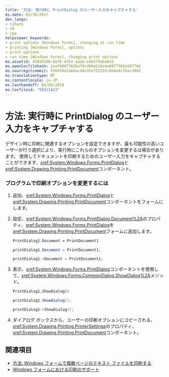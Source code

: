 ```yaml
---
title: '方法: 実行時に PrintDialog のユーザー入力をキャプチャする'
ms.date: 03/30/2017
dev_langs:
- csharp
- vb
- cpp
helpviewer_keywords:
- print options [Windows Forms], changing at run time
- printing [Windows Forms], options
- print options
- run time [Windows Forms], changing print options
ms.assetid: 438501d8-9a70-4fb3-aae6-e46579aba0c6
ms.openlocfilehash: 2aaf988f362baf9cd80eb16e4a08f7f65a5077bb
ms.sourcegitcommit: 558d78d2a68acd4c95ef23231c8b4e4c7bac3902
ms.translationtype: MT
ms.contentlocale: ja-JP
ms.lasthandoff: 04/09/2019
ms.locfileid: "59311423"
---
```

# <a name="how-to-capture-user-input-from-a-printdialog-at-run-time"></a>方法: 実行時に PrintDialog のユーザー入力をキャプチャする
デザイン時に印刷に関連するオプションを設定できますが、最も可能性の高いユーザーが行う選択により、実行時にこれらのオプションを変更するは場合があります。 使用してドキュメントを印刷するためのユーザー入力をキャプチャすることができます、<xref:System.Windows.Forms.PrintDialog>と<xref:System.Drawing.Printing.PrintDocument>コンポーネント。  
  
### <a name="to-change-print-options-programmatically"></a>プログラムで印刷オプションを変更するには  
  
1. 追加、<xref:System.Windows.Forms.PrintDialog>と<xref:System.Drawing.Printing.PrintDocument>コンポーネントをフォームにします。  
  
2. 設定、<xref:System.Windows.Forms.PrintDialog.Document%2A>のプロパティ、<xref:System.Windows.Forms.PrintDialog>を<xref:System.Drawing.Printing.PrintDocument>フォームに追加します。  
  
    ```vb  
    PrintDialog1.Document = PrintDocument1  
    ```  
  
    ```csharp  
    printDialog1.Document = PrintDocument1;  
    ```  
  
    ```cpp  
    printDialog1->Document = PrintDocument1;  
    ```  
  
3. 表示、<xref:System.Windows.Forms.PrintDialog>コンポーネントを使用して、<xref:System.Windows.Forms.CommonDialog.ShowDialog%2A>メソッド。  
  
    ```vb  
    PrintDialog1.ShowDialog()  
    ```  
  
    ```csharp  
    printDialog1.ShowDialog();  
    ```  
  
    ```cpp  
    printDialog1->ShowDialog();  
    ```  
  
4. ダイアログ ボックスから、ユーザーの印刷オプションにコピーされる、<xref:System.Drawing.Printing.PrinterSettings>のプロパティ、<xref:System.Drawing.Printing.PrintDocument>コンポーネント。  
  
## <a name="see-also"></a>関連項目

- [方法: Windows フォームで複数ページのテキスト ファイルを印刷する](how-to-print-a-multi-page-text-file-in-windows-forms.md)
- [Windows フォームにおける印刷のサポート](windows-forms-print-support.md)
